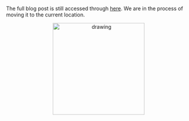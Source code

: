 The full blog post is still accessed through [here](https://www.1onepsilon.com/single-post/2017/12/09/Functions-are-Alive-Funville-Adventures). We are in the process of moving it to the current location.

<center>
 <img class = "blog-inline-image" src="https://es-app.com/assets/fun52a.jpg" alt="drawing" width="250px"/>
</center> 